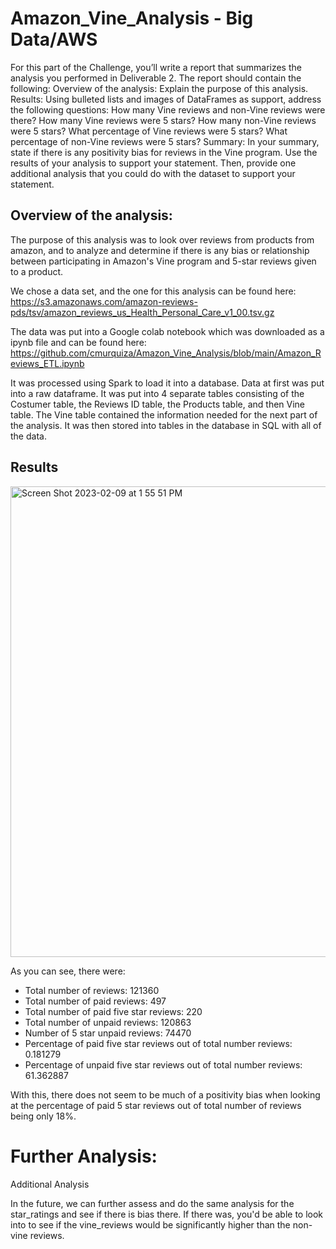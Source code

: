 # Amazon_Vine_Analysis - Big Data/AWS

For this part of the Challenge, you’ll write a report that summarizes the analysis you performed in Deliverable 2.
The report should contain the following:
Overview of the analysis: Explain the purpose of this analysis.
Results: Using bulleted lists and images of DataFrames as support, address the following questions:
How many Vine reviews and non-Vine reviews were there?
How many Vine reviews were 5 stars? How many non-Vine reviews were 5 stars?
What percentage of Vine reviews were 5 stars? What percentage of non-Vine reviews were 5 stars?
Summary: In your summary, state if there is any positivity bias for reviews in the Vine program. Use the results of your analysis to support your statement. Then, provide one additional analysis that you could do with the dataset to support your statement.

## Overview of the analysis:
The purpose of this analysis was to look over reviews from products from amazon, and to analyze and determine if there is any bias or relationship between participating in Amazon's Vine program and 5-star reviews given to a product. 

We chose a data set, and the one for this analysis can be found here: https://s3.amazonaws.com/amazon-reviews-pds/tsv/amazon_reviews_us_Health_Personal_Care_v1_00.tsv.gz

The data was put into a Google colab notebook which was downloaded as a ipynb file and can be found here: https://github.com/cmurquiza/Amazon_Vine_Analysis/blob/main/Amazon_Reviews_ETL.ipynb 

It was processed using Spark to load it into a database. Data at first was put into a raw dataframe. It was put into 4 separate tables consisting of the Costumer table, the Reviews ID table, the Products table, and then Vine table. The Vine table contained the information needed for the next part of the analysis. It was then stored into tables in the database in SQL with all of the data. 

## Results

<img width="753" alt="Screen Shot 2023-02-09 at 1 55 51 PM" src="https://user-images.githubusercontent.com/109998935/217910372-3a05573a-3176-47ff-ba17-edc5f1410f03.png">

As you can see, there were:
- Total number of reviews: 121360
- Total number of  paid reviews: 497
- Total number of paid five star reviews: 220
- Total number of unpaid reviews: 120863
- Number of 5 star unpaid reviews: 74470
- Percentage of paid five star reviews out of total number reviews: 0.181279
- Percentage of unpaid five star reviews out of total number reviews: 61.362887

With this, there does not seem to be much of a positivity bias when looking at the percentage of paid 5 star reviews out of total number of reviews being only 18%. 

# Further Analysis: 
Additional Analysis

In the future, we can further assess and do the same analysis for the star_ratings and see if there is bias there. If there was, you'd be able to look into to see if the vine_reviews would be significantly higher than the non-vine reviews.
